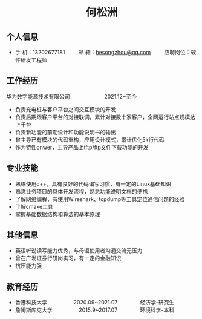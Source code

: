  <center>
     <h1>何松洲</h1>
 </center>


## 个人信息

* 手 机：13202677181 &emsp;&emsp;  邮 箱：hesongzhou@qq.com &emsp;&emsp; 应聘岗位：软件研发工程师


## 工作经历

华为数字能源技术有限公司&emsp;&emsp;&emsp;&emsp;&emsp;&emsp;&ensp;2021.12~至今
* 负责充电桩与客户平台之间交互模块的开发
* 负责后期跟客户平台的对接联调，累计对接数十家客户，全网运行站点规模达上千台
* 负责新功能的前期设计和功能说明书的输出
* 曾主导已有模块的代码重构，应用设计模式，累计优化5k行代码
* 作为特性onwer，主导产品上tftp/ftp文件下载功能的开发


## 专业技能

* 熟练使用c++，具有良好的代码编写习惯，有一定的Linux基础知识
* 熟悉业务项目的具体开发流程，熟悉功能说明文档的便携
* 了解网络编程，有使用Wireshark、tcpdump等工具定位通信问题的经验
* 了解cmake工具
* 掌握基础数据结构和算法的基本原理


## 其他信息
* 英语听说读写能力优秀，与母语使用者沟通交流无压力
* 曾在广发证券行研岗实习，有一定的金融知识
* 抗压能力强


## 教育经历

* 香港科技大学&emsp;&emsp;&emsp;&emsp;&emsp;2020.09~2021.07&emsp;&emsp;&emsp;&emsp; 经济学-研究生
* 詹姆斯库克大学&emsp;&emsp;&emsp;&emsp;&emsp;2015.9~2017.07&emsp;&emsp;&emsp;&emsp; 环境科学-本科
